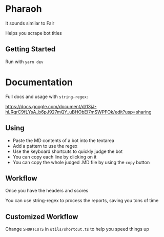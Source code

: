 # Pharaoh


It sounds similar to Fair

Helps you scrape bot titles
## Getting Started

Run with `yarn dev`

# Documentation

Full docs and usage with `string-regex`:

https://docs.google.com/document/d/13jJ-hLRqrC9fLYsA_b6pJ927mQY_uBHObEI7mSWPFOk/edit?usp=sharing


## Using

- Paste the MD contents of a bot into the textarea
- Add a pattern to use the regex
- Use the keyboard shortcuts to quickly judge the bot
- You can copy each line by clicking on it
- You can copy the whole judged .MD file by using the `copy` button

## Workflow

Once you have the headers and scores

You can use string-regex to process the reports, saving you tons of time


## Customized Workflow

Change `SHORTCUTS` in `utils/shortcut.ts` to help you speed things up
